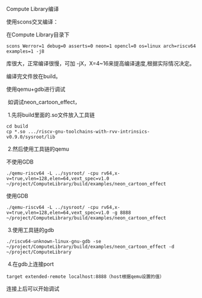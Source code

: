 Compute Library编译

使用scons交叉编译：

在Compute Library目录下

```
scons Werror=1 debug=0 asserts=0 neon=1 opencl=0 os=linux arch=riscv64 examples=1 -j8
```

库很大，正常编译很慢，可加 -jX，X=4~16来提高编译速度,根据实际情况决定。

编译完文件放在build。



使用qemu+gdb进行调试

​	如调试neon_cartoon_effect，

​	1.先将build里面的.so文件放入工具链

```
cd build
cp *.so .../riscv-gnu-toolchains-with-rvv-intrinsics-v0.9.0/sysroot/lib
```

​	2.然后使用工具链的qemu

不使用GDB

```
./qemu-riscv64 -L ../sysroot/ -cpu rv64,x-v=true,vlen=128,elen=64,vext_spec=v1.0 ~/project/ComputeLibrary/build/examples/neon_cartoon_effect
```

使用GDB

```
./qemu-riscv64 -L ../sysroot/ -cpu rv64,x-v=true,vlen=128,elen=64,vext_spec=v1.0 -g 8888
~/project/ComputeLibrary/build/examples/neon_cartoon_effect
```

​	3.使用工具链的gdb

```
./riscv64-unknown-linux-gnu-gdb -se ~/project/ComputeLibrary/build/examples/neon_cartoon_effect -d ~/project/ComputeLibrary
```

​	4.在gdb上连接port

```
target extended-remote localhost:8888（host根据qemu设置的值）
```

连接上后可以开始调试

